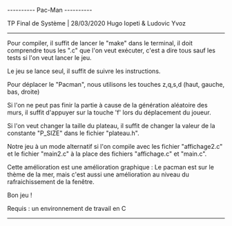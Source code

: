 ---------- Pac-Man ----------

TP Final de Système | 28/03/2020
Hugo Iopeti & Ludovic Yvoz

-----------------------------

Pour compiler, il suffit de lancer le "make" dans le terminal, il doit comprendre tous les ".c" que l'on veut exécuter, c'est a dire tous sauf les tests si l'on veut lancer le jeu.

Le jeu se lance seul, il suffit de suivre les instructions.

Pour déplacer le "Pacman", nous utilisons les touches z,q,s,d (haut, gauche, bas, droite)

Si l'on ne peut pas finir la partie à cause de la génération aléatoire des murs, il suffit d'appuyer sur la touche 'f' lors du déplacement du joueur.

Si l'on veut changer la taille du plateau, il suffit de changer la valeur de la constante "P_SIZE" dans le fichier "plateau.h".

Notre jeu à un mode alternatif si l'on compile avec les fichier "affichage2.c" et le fichier "main2.c" à la place des fichiers "affichage.c" et "main.c".

Cette amélioration est une amélioration graphique : Le pacman est sur le thème de la mer, mais c'est aussi une amélioration au niveau du rafraichissement de la fenêtre.

Bon jeu !

Requis : un environnement de travail en C

-----------------------------
